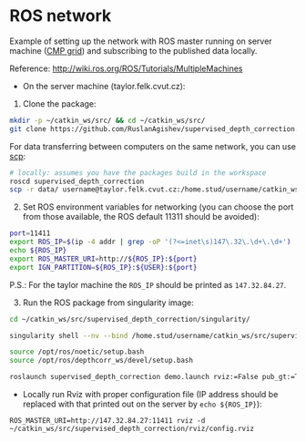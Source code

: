 # ROS network

Example of setting up the network with ROS master running on server machine
([CMP grid](https://cmp.felk.cvut.cz/cmp/hardware/grid/))
and subscribing to the published data locally.

Reference: http://wiki.ros.org/ROS/Tutorials/MultipleMachines

- On the server machine (taylor.felk.cvut.cz):

1. Clone the package:
```bash
mkdir -p ~/catkin_ws/src/ && cd ~/catkin_ws/src/
git clone https://github.com/RuslanAgishev/supervised_depth_correction.git
```
For data transferring between computers on the same network, you can use
[scp](https://linuxize.com/post/how-to-use-scp-command-to-securely-transfer-files/):
```bash
# locally: assumes you have the packages build in the workspace
roscd supervised_depth_correction
scp -r data/ username@taylor.felk.cvut.cz:/home.stud/username/catkin_ws/src/supervised_depth_correction/
```

2. Set ROS environment variables for networking (you can choose the port from those available, the ROS default 11311 should be avoided):
```bash
port=11411
export ROS_IP=$(ip -4 addr | grep -oP '(?<=inet\s)147\.32\.\d+\.\d+')
echo ${ROS_IP}
export ROS_MASTER_URI=http://${ROS_IP}:${port}
export IGN_PARTITION=${ROS_IP}:${USER}:${port} 
```
P.S.: For the taylor machine the `ROS_IP` should be printed as `147.32.84.27`.

3. Run the ROS package from singularity image:
```bash
cd ~/catkin_ws/src/supervised_depth_correction/singularity/

singularity shell --nv --bind /home.stud/username/catkin_ws/src/supervised_depth_correction/:/opt/ros/depthcorr_ws/src/supervised_depth_correction/ supervised_depth_correction.simg

source /opt/ros/noetic/setup.bash
source /opt/ros/depthcorr_ws/devel/setup.bash

roslaunch supervised_depth_correction demo.launch rviz:=False pub_gt:=True
```

- Locally run Rviz with proper configuration file (IP address should be replaced with that printed out on the server by `echo ${ROS_IP}`):

```ROS_MASTER_URI=http://147.32.84.27:11411 rviz -d ~/catkin_ws/src/supervised_depth_correction/rviz/config.rviz```
